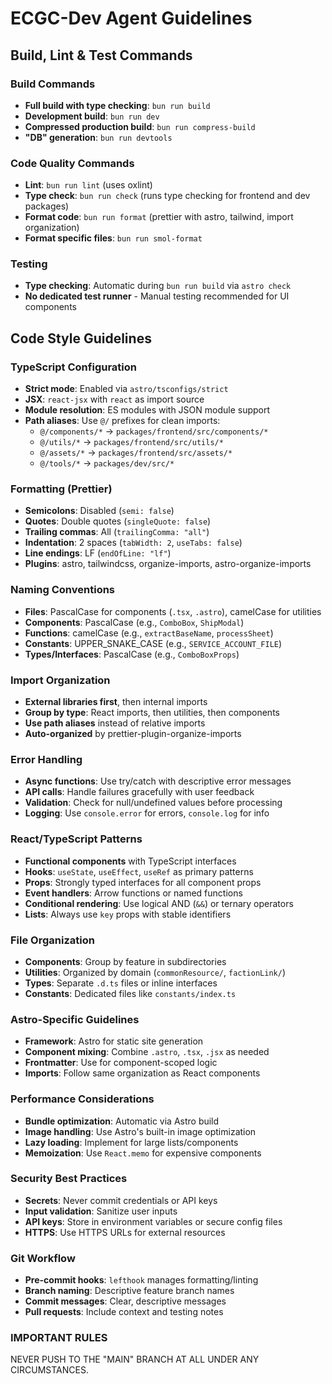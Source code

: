 # ECGC-Dev Agent Guidelines

## Build, Lint & Test Commands

### Build Commands

- **Full build with type checking**: `bun run build`
- **Development build**: `bun run dev`
- **Compressed production build**: `bun run compress-build`
- **"DB" generation**: `bun run devtools`

### Code Quality Commands

- **Lint**: `bun run lint` (uses oxlint)
- **Type check**: `bun run check` (runs type checking for frontend and dev packages)
- **Format code**: `bun run format` (prettier with astro, tailwind, import organization)
- **Format specific files**: `bun run smol-format`

### Testing

- **Type checking**: Automatic during `bun run build` via `astro check`
- **No dedicated test runner** - Manual testing recommended for UI components

## Code Style Guidelines

### TypeScript Configuration

- **Strict mode**: Enabled via `astro/tsconfigs/strict`
- **JSX**: `react-jsx` with `react` as import source
- **Module resolution**: ES modules with JSON module support
- **Path aliases**: Use `@/` prefixes for clean imports:
  - `@/components/*` → `packages/frontend/src/components/*`
  - `@/utils/*` → `packages/frontend/src/utils/*`
  - `@/assets/*` → `packages/frontend/src/assets/*`
  - `@/tools/*` → `packages/dev/src/*`

### Formatting (Prettier)

- **Semicolons**: Disabled (`semi: false`)
- **Quotes**: Double quotes (`singleQuote: false`)
- **Trailing commas**: All (`trailingComma: "all"`)
- **Indentation**: 2 spaces (`tabWidth: 2`, `useTabs: false`)
- **Line endings**: LF (`endOfLine: "lf"`)
- **Plugins**: astro, tailwindcss, organize-imports, astro-organize-imports

### Naming Conventions

- **Files**: PascalCase for components (`.tsx`, `.astro`), camelCase for utilities
- **Components**: PascalCase (e.g., `ComboBox`, `ShipModal`)
- **Functions**: camelCase (e.g., `extractBaseName`, `processSheet`)
- **Constants**: UPPER_SNAKE_CASE (e.g., `SERVICE_ACCOUNT_FILE`)
- **Types/Interfaces**: PascalCase (e.g., `ComboBoxProps`)

### Import Organization

- **External libraries first**, then internal imports
- **Group by type**: React imports, then utilities, then components
- **Use path aliases** instead of relative imports
- **Auto-organized** by prettier-plugin-organize-imports

### Error Handling

- **Async functions**: Use try/catch with descriptive error messages
- **API calls**: Handle failures gracefully with user feedback
- **Validation**: Check for null/undefined values before processing
- **Logging**: Use `console.error` for errors, `console.log` for info

### React/TypeScript Patterns

- **Functional components** with TypeScript interfaces
- **Hooks**: `useState`, `useEffect`, `useRef` as primary patterns
- **Props**: Strongly typed interfaces for all component props
- **Event handlers**: Arrow functions or named functions
- **Conditional rendering**: Use logical AND (`&&`) or ternary operators
- **Lists**: Always use `key` props with stable identifiers

### File Organization

- **Components**: Group by feature in subdirectories
- **Utilities**: Organized by domain (`commonResource/`, `factionLink/`)
- **Types**: Separate `.d.ts` files or inline interfaces
- **Constants**: Dedicated files like `constants/index.ts`

### Astro-Specific Guidelines

- **Framework**: Astro for static site generation
- **Component mixing**: Combine `.astro`, `.tsx`, `.jsx` as needed
- **Frontmatter**: Use for component-scoped logic
- **Imports**: Follow same organization as React components

### Performance Considerations

- **Bundle optimization**: Automatic via Astro build
- **Image handling**: Use Astro's built-in image optimization
- **Lazy loading**: Implement for large lists/components
- **Memoization**: Use `React.memo` for expensive components

### Security Best Practices

- **Secrets**: Never commit credentials or API keys
- **Input validation**: Sanitize user inputs
- **API keys**: Store in environment variables or secure config files
- **HTTPS**: Use HTTPS URLs for external resources

### Git Workflow

- **Pre-commit hooks**: `lefthook` manages formatting/linting
- **Branch naming**: Descriptive feature branch names
- **Commit messages**: Clear, descriptive messages
- **Pull requests**: Include context and testing notes

### IMPORTANT RULES

NEVER PUSH TO THE "MAIN" BRANCH AT ALL UNDER ANY CIRCUMSTANCES.
